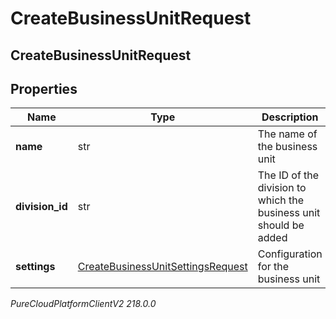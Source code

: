 # CreateBusinessUnitRequest

## CreateBusinessUnitRequest

## Properties

|Name | Type | Description | Notes|
|------------ | ------------- | ------------- | -------------|
| **name** | str | The name of the business unit | |
| **division_id** | str | The ID of the division to which the business unit should be added | |
| **settings** | [CreateBusinessUnitSettingsRequest](CreateBusinessUnitSettingsRequest) | Configuration for the business unit | |



_PureCloudPlatformClientV2 218.0.0_
